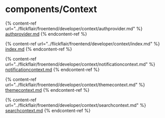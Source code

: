# components/Context



{% content-ref url="../flickflair/froentend/developer/context/authprovider.md" %}
[authprovider.md](../flickflair/froentend/developer/context/authprovider.md)
{% endcontent-ref %}



{% content-ref url="../flickflair/froentend/developer/context/index.md" %}
[index.md](../flickflair/froentend/developer/context/index.md)
{% endcontent-ref %}



{% content-ref url="../flickflair/froentend/developer/context/notificationcontext.md" %}
[notificationcontext.md](../flickflair/froentend/developer/context/notificationcontext.md)
{% endcontent-ref %}



{% content-ref url="../flickflair/froentend/developer/context/themecontext.md" %}
[themecontext.md](../flickflair/froentend/developer/context/themecontext.md)
{% endcontent-ref %}



{% content-ref url="../flickflair/froentend/developer/context/searchcontext.md" %}
[searchcontext.md](../flickflair/froentend/developer/context/searchcontext.md)
{% endcontent-ref %}
